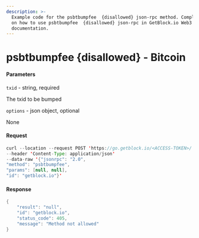```yaml
---
description: >-
  Example code for the psbtbumpfee  {disallowed} json-rpc method. Сomplete guide
  on how to use psbtbumpfee  {disallowed} json-rpc in GetBlock.io Web3
  documentation.
---
```


# psbtbumpfee {disallowed} - Bitcoin

#### Parameters

`txid` - string, required

The txid to be bumped

`options` - json object, optional

None

#### Request

```java
curl --location --request POST 'https://go.getblock.io/<ACCESS-TOKEN>/' 
--header 'Content-Type: application/json' 
--data-raw '{"jsonrpc": "2.0",
"method": "psbtbumpfee",
"params": [null, null],
"id": "getblock.io"}'
```

#### Response

```java
{
    "result": "null",
    "id": "getblock.io",
    "status_code": 405,
    "message": "Method not allowed"
}
```
